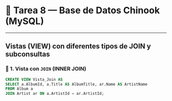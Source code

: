 # 📝 Tarea 8 — Base de Datos Chinook (MySQL)

---

## Vistas (VIEW) con diferentes tipos de JOIN y subconsultas

### 🔹 1. Vista con `JOIN` (INNER JOIN)
```sql
CREATE VIEW Vista_Join AS
SELECT a.AlbumId, a.Title AS AlbumTitle, ar.Name AS ArtistName
FROM Album a
JOIN Artist ar ON a.ArtistId = ar.ArtistId;

